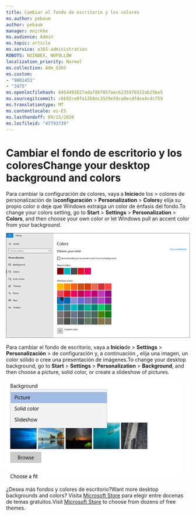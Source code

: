 ```yaml
---
title: Cambiar el fondo de escritorio y los colores
ms.author: pebaum
author: pebaum
manager: mnirkhe
ms.audience: Admin
ms.topic: article
ms.service: o365-administration
ROBOTS: NOINDEX, NOFOLLOW
localization_priority: Normal
ms.collection: Adm_O365
ms.custom:
- "9001451"
- "3475"
ms.openlocfilehash: 6454493827ada786f057aec6235978522ab25be5
ms.sourcegitcommit: c6692ce0fa1358ec3529e59ca0ecdfdea4cdc759
ms.translationtype: MT
ms.contentlocale: es-ES
ms.lasthandoff: 09/15/2020
ms.locfileid: "47793739"
---
```

# <a name="change-your-desktop-background-and-colors"></a><span data-ttu-id="50b57-102">Cambiar el fondo de escritorio y los colores</span><span class="sxs-lookup"><span data-stu-id="50b57-102">Change your desktop background and colors</span></span>

<span data-ttu-id="50b57-103">Para cambiar la configuración de colores, vaya a **Inicio**de los  >  colores de personalización de la**configuración**  >  **Personalization**  >  **Colors**y elija su propio color o deje que Windows extraiga un color de énfasis del fondo.</span><span class="sxs-lookup"><span data-stu-id="50b57-103">To change your colors setting, go to **Start** > **Settings** > **Personalization** > **Colors**, and then choose your own color or let Windows pull an accent color from your background.</span></span>

![Personalice sus colores en Windows.](media/windows-personalization-colors.png)

<span data-ttu-id="50b57-105">Para cambiar el fondo de escritorio, vaya a **Inicio**de  >  **Settings**  >  **Personalización**  >  de configuración y, a continuación **,** elija una imagen, un color sólido o cree una presentación de imágenes.</span><span class="sxs-lookup"><span data-stu-id="50b57-105">To change your desktop background, go to **Start** > **Settings** > **Personalization** > **Background**, and then choose a picture, solid color, or create a slideshow of pictures.</span></span> 

![Cambiar el fondo del escritorio de Windows.](media/windows-desktop-background.png)

<span data-ttu-id="50b57-107">¿Desea más fondos y colores de escritorio?</span><span class="sxs-lookup"><span data-stu-id="50b57-107">Want more desktop backgrounds and colors?</span></span> <span data-ttu-id="50b57-108">Visita [Microsoft Store](https://www.microsoft.com/store/collections/windowsthemes) para elegir entre docenas de temas gratuitos.</span><span class="sxs-lookup"><span data-stu-id="50b57-108">Visit [Microsoft Store](https://www.microsoft.com/store/collections/windowsthemes) to choose from dozens of free themes.</span></span>
